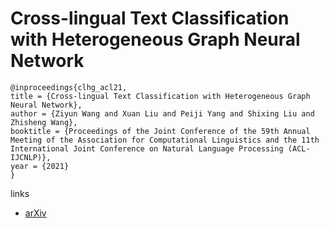 # Cross-lingual Text Classification with Heterogeneous Graph Neural Network

```
@inproceedings{clhg_acl21,
title = {Cross-lingual Text Classification with Heterogeneous Graph Neural Network},
author = {Ziyun Wang and Xuan Liu and Peiji Yang and Shixing Liu and Zhisheng Wang},
booktitle = {Proceedings of the Joint Conference of the 59th Annual Meeting of the Association for Computational Linguistics and the 11th International Joint Conference on Natural Language Processing (ACL-IJCNLP)},
year = {2021}
}
```

links
- [arXiv](https://arxiv.org/abs/2105.11246)
